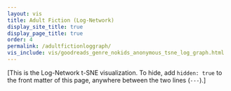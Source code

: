 ```yaml
---
layout: vis
title: Adult Fiction (Log-Network)
display_site_title: true
display_page_title: true
order: 4
permalink: /adultfictionloggraph/
vis_include: vis/goodreads_genre_nokids_anonymous_tsne_log_graph.html
---
```


[This is the Log-Network t-SNE visualization. 
To hide, add `hidden: true` to the front matter of this page,
anywhere between the two lines (`---`).]
